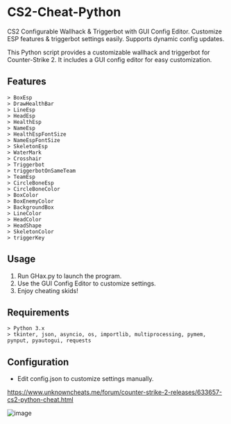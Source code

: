 # CS2-Cheat-Python
CS2 Configurable Wallhack &amp; Triggerbot with GUI Config Editor. Customize ESP features &amp; triggerbot settings easily. Supports dynamic config updates.

This Python script provides a customizable wallhack and triggerbot for Counter-Strike 2. It includes a GUI config editor for easy customization.


## Features
```
> BoxEsp
> DrawHealthBar
> LineEsp
> HeadEsp
> HealthEsp
> NameEsp
> HealthEspFontSize
> NameEspFontSize
> SkeletonEsp
> WaterMark
> Crosshair
> Triggerbot
> triggerbotOnSameTeam
> TeamEsp
> CircleBoneEsp
> CircleBoneColor
> BoxColor
> BoxEnemyColor
> BackgroundBox
> LineColor
> HeadColor
> HeadShape
> SkeletonColor
> triggerKey
```
## Usage
1. Run GHax.py to launch the program.
2. Use the GUI Config Editor to customize settings.
3. Enjoy cheating skids!

## Requirements
```
> Python 3.x
> tkinter, json, asyncio, os, importlib, multiprocessing, pymem, pynput, pyautogui, requests
```

## Configuration
- Edit config.json to customize settings manually.

https://www.unknowncheats.me/forum/counter-strike-2-releases/633657-cs2-python-cheat.html

![image](https://github.com/Cr0mb/CS2-Cheat-Python/assets/137664526/abba419b-d79a-40b1-bd45-5d98877561b7)
